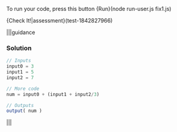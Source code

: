 To run your code, press this button {Run}(node run-user.js fix1.js)

{Check It!|assessment}(test-1842827966)

|||guidance
### Solution
```javascript
// Inputs
input0 = 3
input1 = 5
input2 = 7

// More code
num = input0 + (input1 + input2/3)

// Outputs
output( num )

```
|||